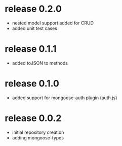# release 0.2.0
  * nested model support added for CRUD
  * added unit test cases
# release 0.1.1
  * added toJSON to methods
# release 0.1.0
  * added support for mongoose-auth plugin (auth.js)
# release 0.0.2
  * initial repository creation
  * adding mongoose-types
